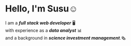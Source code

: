 # Hello, I'm Susu☺️




I am a **_full stack web developer_** 🖥️  
with experience as a **_data analyst_** 📊  
and a background in **_science investment management_**.🗞️ 
